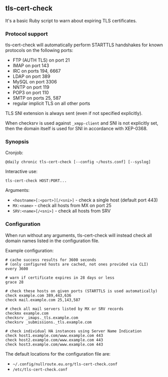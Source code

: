 ## tls-cert-check

It's a basic Ruby script to warn about expiring TLS certificates.

### Protocol support

tls-cert-check will automatically perform STARTTLS handshakes for known
protocols on the following ports:

  - FTP (AUTH TLS) on port 21
  - IMAP on port 143
  - IRC on ports 194, 6667
  - LDAP on port 389
  - MySQL on port 3306
  - NNTP on port 119
  - POP3 on port 110
  - SMTP on ports 25, 587
  - regular implicit TLS on all other ports

TLS SNI extension is always sent (even if not specified explicitly).

When checksrv is used against `_xmpp-client` and SNI is not explicitly set,
then the domain itself is used for SNI in accordance with XEP-0368.

### Synopsis

Cronjob:

    @daily chronic tls-cert-check [--config ~/hosts.conf] [--syslog]

Interactive use:

    tls-cert-check HOST:PORT...

Arguments:

  - `<hostname>[:<port>][/<sni>]` - check a single host (default port 443)
  - `MX:<name>` - check all hosts from MX on port 25
  - `SRV:<name>[/<sni>]` - check all hosts from SRV

### Configuration

When run without any arguments, tls-cert-check will instead check all domain
names listed in the configuration file.

Example configuration:

    # cache success results for 3600 seconds
    # (only configured hosts are cached, not ones provided via CLI)
    every 3600

    # warn if certificate expires in 28 days or less
    grace 28

    # check these hosts on given ports (STARTTLS is used automatically)
    check example.com 389,443,636
    check mail.example.com 25,143,587

    # check all mail servers listed by MX or SRV records
    checkmx example.com
    checksrv _imaps._tls.example.com
    checksrv _submissions._tls.example.com

    # check individual HA instances using Server Name Indication
    check host1.example.com/www.example.com 443
    check host2.example.com/www.example.com 443
    check host3.example.com/www.example.com 443

The default locations for the configuration file are:

  - `~/.config/nullroute.eu.org/tls-cert-check.conf`
  - `/etc/tls-cert-check.conf`
